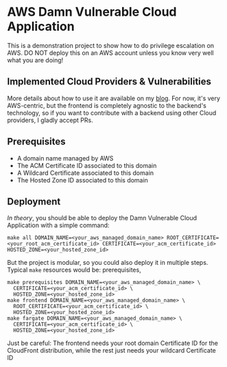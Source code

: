 # AWS Damn Vulnerable Cloud Application
This is a demonstration project to show how to do privilege escalation on AWS. DO NOT deploy this on an AWS account unless you know very well what you are doing!

## Implemented Cloud Providers & Vulnerabilities
More details about how to use it are available on my [blog](https://medium.com/poka-techblog/privilege-escalation-in-the-cloud-from-ssrf-to-global-account-administrator-fd943cf5a2f6). For now, it's very AWS-centric, but the frontend is completely agnostic to the backend's technology, so if you want to contribute with a backend using other Cloud providers, I gladly accept PRs.

## Prerequisites
- A domain name managed by AWS
- The ACM Certificate ID associated to this domain
- A Wildcard Certificate associated to this domain
- The Hosted Zone ID associated to this domain

## Deployment
_In theory_, you should be able to deploy the Damn Vulnerable Cloud Application with a simple command:
```
make all DOMAIN_NAME=<your_aws_managed_domain_name> ROOT_CERTIFICATE=<your_root_acm_certificate_id> CERTIFICATE=<your_acm_certificate_id> HOSTED_ZONE=<your_hosted_zone_id>
```

But the project is modular, so you could also deploy it in multiple steps. Typical `make` resources would be: prerequisites,
```
make prerequisites DOMAIN_NAME=<your_aws_managed_domain_name> \
  CERTIFICATE=<your_acm_certificate_id> \
  HOSTED_ZONE=<your_hosted_zone_id>
make frontend DOMAIN_NAME=<your_aws_managed_domain_name> \
  ROOT_CERTIFICATE=<your_acm_certificate_id> \
  HOSTED_ZONE=<your_hosted_zone_id>
make fargate DOMAIN_NAME=<your_aws_managed_domain_name> \
  CERTIFICATE=<your_acm_certificate_id> \
  HOSTED_ZONE=<your_hosted_zone_id>
```
Just be careful: The frontend needs your root domain Certificate ID for the CloudFront distribution, while the rest just needs your wildcard Certificate ID
